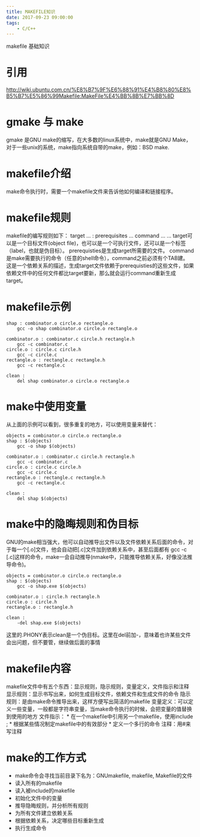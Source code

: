 ```yaml
---
title: MAKEFILE知识
date: 2017-09-23 09:00:00
tags: 
	- C/C++
---
```

makefile 基础知识
<!-- more -->
# 引用

http://wiki.ubuntu.com.cn/%E8%B7%9F%E6%88%91%E4%B8%80%E8%B5%B7%E5%86%99Makefile:MakeFile%E4%BB%8B%E7%BB%8D

# gmake 与 make
gmake 是GNU make的缩写，在大多数的linux系统中，make就是GNU Make，对于一些unix的系统，make指向系统自带的make，例如：BSD make.

# makefile介绍
make命令执行时，需要一个makefile文件来告诉他如何编译和链接程序。

# makefile规则
makefile的编写规则如下：
target ... : prerequisites ...
	command
	...
	...
target可以是一个目标文件(object file)，也可以是一个可执行文件，还可以是一个标签（label，也就是伪目标）。
prerequisties是生成target所需要的文件。
command是make需要执行的命令（任意的shell命令），command之前必须有个TAB建。
这是一个依赖关系的描述，生成target文件依赖于prerequisties的这些文件，如果依赖文件中的任何文件都比target要新，那么就会运行command重新生成target。

# makefile示例
```
shap : combinator.o circle.o rectangle.o
	gcc -o shap combinator.o circle.o rectangle.o

combinator.o : combinator.c circle.h rectangle.h
	gcc -c combinator.c
circle.o : circle.c circle.h
	gcc -c circle.c
rectangle.o : rectangle.c rectangle.h
	gcc -c rectangle.c

clean :
	del shap combinator.o circle.o rectangle.o
```

# make中使用变量
从上面的示例可以看到，很多重复的地方，可以使用变量来替代：
```
objects = combinator.o circle.o rectangle.o
shap : $(objects)
	gcc -o shap $(objects)

combinator.o : combinator.c circle.h rectangle.h
	gcc -c combinator.c
circle.o : circle.c circle.h
	gcc -c circle.c
rectangle.o : rectangle.c rectangle.h
	gcc -c rectangle.c

clean :
	del shap $(objects)
```

# make中的隐晦规则和伪目标
GNU的make相当强大，他可以自动推导出文件以及文件依赖关系后面的命令，对于每一个[.o]文件，他会自动把[.c]文件加到依赖关系中，甚至后面都有 gcc -c [.c]这样的命令，make一会自动推导(nmake中，只能推导依赖关系，好像没法推导命令)。
```
objects = combinator.o circle.o rectangle.o
shap : $(objects)
	gcc -o shap.exe $(objects)

combinator.o : circle.h rectangle.h
circle.o : circle.h
rectangle.o : rectangle.h

clean :
	-del shap.exe $(objects)
```
这里的.PHONY表示clean是一个伪目标。这里在del前加-，意味着也许某些文件会出问题，但不要管，继续做后面的事情

# makefile内容
makefile文件中有五个东西：显示规则，隐示规则，变量定义，文件指示和注释
显示规则：显示书写出来，如何生成目标文件，依赖文件和生成文件的命令
隐示规则：是由make命令推导出来，这样方便写出简洁的makefile
变量定义：可以定义一些变量，一般都是字符串变量，当make命令执行的时候，会把变量的值替换到使用的地方
文件指示：
	* 在一个makefile中引用另一个makefile，使用include <filename>;
	* 根据某些情况制定makefile中的有效部分
	* 定义一个多行的命令
注释：用#来写注释

# make的工作方式
- make命令会寻找当前目录下名为：GNUmakefile, makefile, Makefile的文件
- 读入所有的makefile
- 读入被include的makefile
- 初始化文件中的变量
- 推导隐晦规则，并分析所有规则
- 为所有文件建立依赖关系
- 根据依赖关系，决定哪些目标重新生成
- 执行生成命令